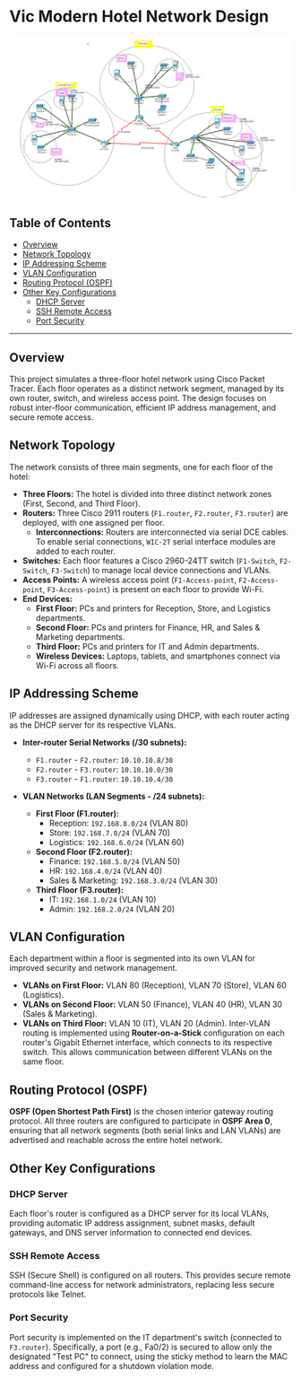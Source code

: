 # Vic Modern Hotel Network Design

![Modern Hotel Network Diagram](modern_hotal_network.png)

## Table of Contents
- [Overview](#overview)
- [Network Topology](#network-topology)
- [IP Addressing Scheme](#ip-addressing-scheme)
- [VLAN Configuration](#vlan-configuration)
- [Routing Protocol (OSPF)](#routing-protocol-ospf)
- [Other Key Configurations](#other-key-configurations)
  - [DHCP Server](#dhcp-server)
  - [SSH Remote Access](#ssh-remote-access)
  - [Port Security](#port-security)

---

## Overview

This project simulates a three-floor hotel network using Cisco Packet Tracer. Each floor operates as a distinct network segment, managed by its own router, switch, and wireless access point. The design focuses on robust inter-floor communication, efficient IP address management, and secure remote access.

## Network Topology

The network consists of three main segments, one for each floor of the hotel:

* **Three Floors:** The hotel is divided into three distinct network zones (First, Second, and Third Floor).
* **Routers:** Three Cisco 2911 routers (`F1.router`, `F2.router`, `F3.router`) are deployed, with one assigned per floor.
    * **Interconnections:** Routers are interconnected via serial DCE cables. To enable serial connections, `WIC-2T` serial interface modules are added to each router.
* **Switches:** Each floor features a Cisco 2960-24TT switch (`F1-Switch`, `F2-Switch`, `F3-Switch`) to manage local device connections and VLANs.
* **Access Points:** A wireless access point (`F1-Access-point`, `F2-Access-point`, `F3-Access-point`) is present on each floor to provide Wi-Fi.
* **End Devices:**
    * **First Floor:** PCs and printers for Reception, Store, and Logistics departments.
    * **Second Floor:** PCs and printers for Finance, HR, and Sales & Marketing departments.
    * **Third Floor:** PCs and printers for IT and Admin departments.
    * **Wireless Devices:** Laptops, tablets, and smartphones connect via Wi-Fi across all floors.

## IP Addressing Scheme

IP addresses are assigned dynamically using DHCP, with each router acting as the DHCP server for its respective VLANs.

* **Inter-router Serial Networks (/30 subnets):**
    * `F1.router` - `F2.router`: `10.10.10.8/30`
    * `F2.router` - `F3.router`: `10.10.10.0/30`
    * `F3.router` - `F1.router`: `10.10.10.4/30`

* **VLAN Networks (LAN Segments - /24 subnets):**
    * **First Floor (F1.router):**
        * Reception: `192.168.8.0/24` (VLAN 80)
        * Store: `192.168.7.0/24` (VLAN 70)
        * Logistics: `192.168.6.0/24` (VLAN 60)
    * **Second Floor (F2.router):**
        * Finance: `192.168.5.0/24` (VLAN 50)
        * HR: `192.168.4.0/24` (VLAN 40)
        * Sales & Marketing: `192.168.3.0/24` (VLAN 30)
    * **Third Floor (F3.router):**
        * IT: `192.168.1.0/24` (VLAN 10)
        * Admin: `192.168.2.0/24` (VLAN 20)

## VLAN Configuration

Each department within a floor is segmented into its own VLAN for improved security and network management.
* **VLANs on First Floor:** VLAN 80 (Reception), VLAN 70 (Store), VLAN 60 (Logistics).
* **VLANs on Second Floor:** VLAN 50 (Finance), VLAN 40 (HR), VLAN 30 (Sales & Marketing).
* **VLANs on Third Floor:** VLAN 10 (IT), VLAN 20 (Admin).
Inter-VLAN routing is implemented using **Router-on-a-Stick** configuration on each router's Gigabit Ethernet interface, which connects to its respective switch. This allows communication between different VLANs on the same floor.

## Routing Protocol (OSPF)

**OSPF (Open Shortest Path First)** is the chosen interior gateway routing protocol. All three routers are configured to participate in **OSPF Area 0**, ensuring that all network segments (both serial links and LAN VLANs) are advertised and reachable across the entire hotel network.

## Other Key Configurations

### DHCP Server
Each floor's router is configured as a DHCP server for its local VLANs, providing automatic IP address assignment, subnet masks, default gateways, and DNS server information to connected end devices.

### SSH Remote Access
SSH (Secure Shell) is configured on all routers. This provides secure remote command-line access for network administrators, replacing less secure protocols like Telnet.

### Port Security
Port security is implemented on the IT department's switch (connected to `F3.router`). Specifically, a port (e.g., Fa0/2) is secured to allow only the designated "Test PC" to connect, using the sticky method to learn the MAC address and configured for a shutdown violation mode.
